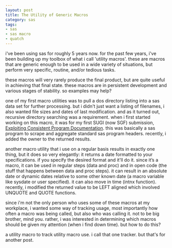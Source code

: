 ```yaml
---
layout: post
title: The Utility of Generic Macros
category: sas
tags:
- sas
- sas macro
- quatch
---
```


i've been using sas for roughly 5 years now. for the past few years, i've been building up my toolbox of what i call 'utility macros'. these are macros that are generic enough to be used in a wide variety of situations, but perform very specific, routine, and/or tedious tasks.

<!--more-->

these macros will very rarely produce the final product, but are quite useful in achieving that final state. these macros are in persistent development and various stages of stability. so examples may help?

one of my first macro utilities was to pull a dos directory listing into a sas data set for further processing. but i didn't just want a listing of filenames, i also wanted file sizes and dates of last modification. and as it turned out, recursive directory searching was a requirement. when i first started working on this macro, it was for my first SUGI (now SGF) submission, [Exploiting Consistent Program Documentation](http://www2.sas.com/proceedings/sugi31/150-31.pdf). this was basically a sas program to scrape and aggregate standard sas program headers. recently, i added the owner to the returned results.

another macro utility that i use on a regular basis results in exactly one thing, but it does so very elegantly: it returns a date formatted to your specifications. if you specify the desired format and it'll do it. since it’s a macro, it can be used in regular steps (data and proc) and in open code (the stuff that happens between data and proc steps). it can result in an absolute date or dynamic dates relative to some other known date (a macro variable like sysdate or user specified). it can also move in time (intnx function). recently, i modified the returned value to be LEFT aligned which involved UNQUOTE and QUOTE functions.

since i'm not the only person who uses some of these macros at my workplace, i wanted some way of tracking usage, most importantly how often a macro was being called, but also who was calling it. not to be big brother, mind you. rather, i was interested in determining which macros should be given my attention (when i find down time). but how to do this?

a utility macro to track utility macro use. i call that one tracker. but that's for another post.
